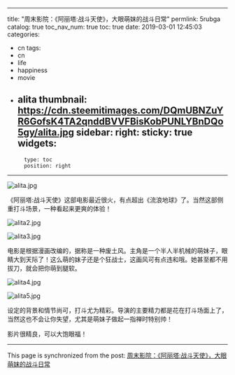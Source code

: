 
---
title: "周末影院：《阿丽塔:战斗天使》，大眼萌妺的战斗日常"
permlink: 5rubga
catalog: true
toc_nav_num: true
toc: true
date: 2019-03-01 12:45:03
categories:
- cn
tags:
- cn
- life
- happiness
- movie
- alita
thumbnail: https://cdn.steemitimages.com/DQmUBNZuYR6GofsK4TA2qnddBVVFBisKobPUNLYBnDQo5gy/alita.jpg
sidebar:
    right:
        sticky: true
widgets:
    -
        type: toc
        position: right
---


![alita.jpg](https://cdn.steemitimages.com/DQmUBNZuYR6GofsK4TA2qnddBVVFBisKobPUNLYBnDQo5gy/alita.jpg)

《阿丽塔:战斗天使》这部电影最近很火，有点超出《流浪地球》了。当然这部侧重打斗场景，一种看起来更爽的体验！

![alita2.jpg](https://cdn.steemitimages.com/DQmT8TABiUuCzGmZTNo7RCmSCwoJEUwvcGSFFQTFLH6nbtA/alita2.jpg)

![alita3.jpg](https://cdn.steemitimages.com/DQmaasRreZiEKjavESHwBdNALeTFPkJ3MibBNuHAwEVTECz/alita3.jpg)

电影是根据漫画改编的，据称是一种废土风。主角是一个半人半机械的萌妺子，眼睛大到天际了！这么萌的妺子还是个狂战士，这画风可有点违和哦。她甚至都不用拔刀，就会把你萌到腿软。

![alita4.jpg](https://cdn.steemitimages.com/DQmPmHUnDw21o5NmkCdutroNahNLEaSGVAFtpYcQqRjpxzh/alita4.jpg)

![alita5.jpg](https://cdn.steemitimages.com/DQmbaTB5J89Th9RFGKTTwu44rUmWT1k69VpcycfaxHVcpZq/alita5.jpg)

设定的背景和情节尚可，打斗尤为精彩。导演的主要精力都是花在打斗场面上了，当然这也不会让你失望，尤其是萌妺子做起一指禅时特别帅！

影片很精良，可以大饱眼福！

- - -

This page is synchronized from the post: [周末影院：《阿丽塔:战斗天使》，大眼萌妺的战斗日常](https://steemit.com/@lemooljiang/5rubga)
